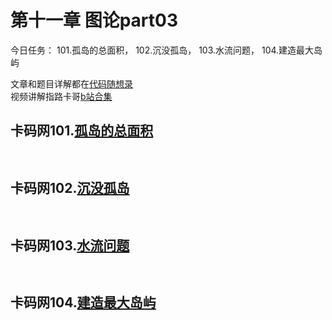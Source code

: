 # 第十一章 图论part03

今日任务： 101.孤岛的总面积， 102.沉没孤岛， 103.水流问题， 104.建造最大岛屿

文章和题目详解都在[代码随想录](https://programmercarl.com/)  
视频讲解指路卡哥[b站合集](https://space.bilibili.com/525438321/channel/collectiondetail?sid=180037)

## 卡码网101.[孤岛的总面积]()
```python
   
```

## 卡码网102.[沉没孤岛]()
```python
   
```

## 卡码网103.[水流问题]()
```python
   
```

## 卡码网104.[建造最大岛屿]()
```python
   
```